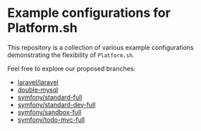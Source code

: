 
# Example configurations for Platform.sh

This repository is a collection of various example configurations demonstrating the flexibility of `Platform.sh`.

Feel free to explore our proposed branches:
* [laravel/laravel](https://github.com/platformsh/platformsh-examples/tree/laravel/laravel)
* [double-mysql](https://github.com/platformsh/platformsh-examples/tree/double-mysql)
* [symfony/standard-full](https://github.com/platformsh/platformsh-examples/tree/symfony/standard-full)
* [symfony/standard-dev-full](https://github.com/platformsh/platformsh-examples/tree/symfony/standard-dev-full)
* [symfony/sandbox-full](https://github.com/platformsh/platformsh-examples/tree/symfony/cmf-sandbox-full)
* [symfony/todo-mvc-full](https://github.com/platformsh/platformsh-examples/tree/symfony/todo-mvc-full)

